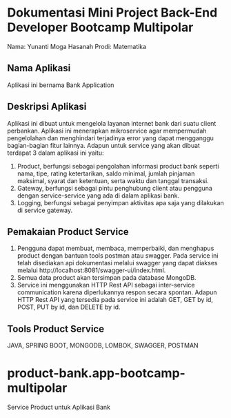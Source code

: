 # Dokumentasi Mini Project Back-End Developer Bootcamp Multipolar

Nama: Yunanti Moga Hasanah
Prodi: Matematika

##  Nama Aplikasi
Aplikasi ini bernama Bank Application

## Deskripsi Aplikasi
Aplikasi ini dibuat untuk mengelola layanan internet bank dari suatu client perbankan. Aplikasi ini menerapkan mikroservice agar mempermudah pengelolahan dan menghindari terjadinya error yang dapat mengganggu bagian-bagian fitur lainnya. Adapun untuk service yang akan dibuat terdapat 3 dalam aplikasi ini yaitu:
1. Product, berfungsi sebagai pengolahan informasi product bank seperti nama, tipe, rating ketertarikan, saldo minimal, jumlah pinjaman maksimal, syarat dan ketentuan, serta waktu dan tanggal transaksi.
2. Gateway, berfungsi sebagai pintu penghubung client atau pengguna dengan service-service yang ada di dalam aplikasi bank.
3. Logging, berfungsi sebagai penyimpan aktivitas apa saja yang dilakukan di service gateway.

## Pemakaian Product Service
1. Pengguna dapat membuat, membaca, memperbaiki, dan menghapus product dengan bantuan tools postman atau swagger. Pada service ini telah disediakan api dokumentasi melalui swagger yang dapat diakses melalui http://localhost:8081/swagger-ui/index.html.
2. Semua data product akan tersimpan pada database MongoDB.
3. Service ini menggunakan HTTP Rest API sebagai inter-service communication karena diperlukannya respon secara spontan. Adapun HTTP Rest API yang tersedia pada service ini adalah GET, GET by id, POST, PUT by id, dan DELETE by id.

## Tools Product Service 
JAVA, SPRING BOOT, MONGODB, LOMBOK, SWAGGER, POSTMAN

# product-bank.app-bootcamp-multipolar
Service Product untuk Aplikasi Bank
